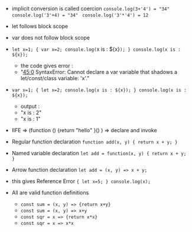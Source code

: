 * implicit conversion is called coercion
`console.log(3+'4') = "34" `
`console.log('3'+4) = "34" ` 
`console.log('3'*'4') = 12 ` 

* let follows block scope

* var does not follow block scope

* `let x=1;
{
	var x=2;
	console.log(`x is : ${x}`);
}
console.log(x is : ${x});`

  - the code gives error :
  - "<a class='gotoLine' href='#45:0'>45:0</a> SyntaxError: Cannot declare a var variable that shadows a let/const/class variable: 'x'."

* `var x=1;
{
	let x=2;
	console.log(x is : ${x});
}
console.log(x is : ${x});`

  - output :
  - "x is : 2"
  - "x is : 1"

* IIFE => (function () {return "hello" }() ) => declare and invoke

* Regular function declaration
`function add(x, y)
{
  return x + y;
}`
 
* Named variable declaration
`let add = function(x, y)
{
  return x + y;
}`

* Arrow function declaration
`let add = (x, y) => x + y;`

* this gives Reference Error
`{
	let x=5;
}
console.log(x);
`

* All are valid function definitions
  - `const sum = (x, y) => {return x+y}`
  - `const sum = (x, y) => x+y`
  - `const sqr = x => {return x*x}`
  - `const sqr = x => x*x`
